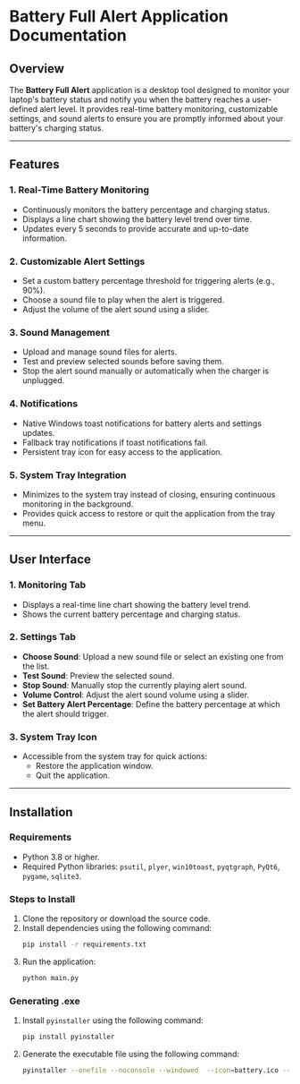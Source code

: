 # Battery Full Alert Application Documentation

## Overview
The **Battery Full Alert** application is a desktop tool designed to monitor your laptop's battery status and notify you when the battery reaches a user-defined alert level. It provides real-time battery monitoring, customizable settings, and sound alerts to ensure you are promptly informed about your battery's charging status.

---

## Features

### 1. **Real-Time Battery Monitoring**
- Continuously monitors the battery percentage and charging status.
- Displays a line chart showing the battery level trend over time.
- Updates every 5 seconds to provide accurate and up-to-date information.

### 2. **Customizable Alert Settings**
- Set a custom battery percentage threshold for triggering alerts (e.g., 90%).
- Choose a sound file to play when the alert is triggered.
- Adjust the volume of the alert sound using a slider.

### 3. **Sound Management**
- Upload and manage sound files for alerts.
- Test and preview selected sounds before saving them.
- Stop the alert sound manually or automatically when the charger is unplugged.

### 4. **Notifications**
- Native Windows toast notifications for battery alerts and settings updates.
- Fallback tray notifications if toast notifications fail.
- Persistent tray icon for easy access to the application.

### 5. **System Tray Integration**
- Minimizes to the system tray instead of closing, ensuring continuous monitoring in the background.
- Provides quick access to restore or quit the application from the tray menu.


---

## User Interface

### 1. **Monitoring Tab**
- Displays a real-time line chart showing the battery level trend.
- Shows the current battery percentage and charging status.

### 2. **Settings Tab**
- **Choose Sound**: Upload a new sound file or select an existing one from the list.
- **Test Sound**: Preview the selected sound.
- **Stop Sound**: Manually stop the currently playing alert sound.
- **Volume Control**: Adjust the alert sound volume using a slider.
- **Set Battery Alert Percentage**: Define the battery percentage at which the alert should trigger.

### 3. **System Tray Icon**
- Accessible from the system tray for quick actions:
  - Restore the application window.
  - Quit the application.

---


## Installation

### Requirements
- Python 3.8 or higher.
- Required Python libraries: `psutil`, `plyer`, `win10toast`, `pyqtgraph`, `PyQt6`, `pygame`, `sqlite3`.

### Steps to Install
1. Clone the repository or download the source code.
2. Install dependencies using the following command:
   ```bash
   pip install -r requirements.txt
   ```
3. Run the application:
   ```bash
   python main.py
   ```

### Generating .exe
1. Install `pyinstaller` using the following command:
   ```bash
   pip install pyinstaller
   ```
2. Generate the executable file using the following command:
   ```bash
   pyinstaller --onefile --noconsole --windowed  --icon=battery.ico --add-data "battery.ico;."  --clean main.py
   ```